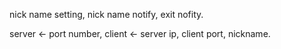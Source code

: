 nick name setting, nick name notify, exit nofity. 

server <- port number, client <- server ip, client port, nickname.
